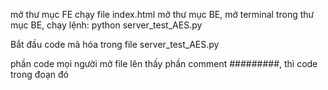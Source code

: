 mở thư mục FE chạy file index.html
mở thư mục BE, mở terminal trong thư mục BE, chạy lệnh: python server_test_AES.py

Bắt đầu code mã hóa trong file server_test_AES.py 

phần code mọi người mở file lên thấy phần comment #########, thì code trong đoạn đó
